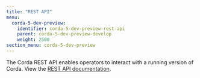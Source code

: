 ```yaml
---
title: "REST API"
menu:
  corda-5-dev-preview:
    identifier: corda-5-dev-preview-rest-api
    parent: corda-5-dev-preview-develop
    weight: 2500
section_menu: corda-5-dev-preview
---
```

The Corda REST API enables operators to interact with a running version of Corda.
View the [REST API documentation](C5_OpenAPI.html).
